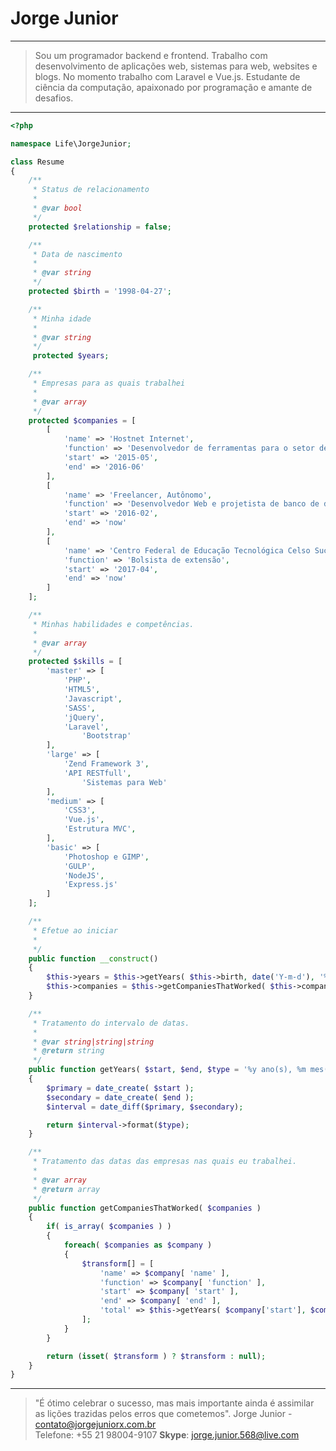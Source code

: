# Jorge Junior

---
> Sou um programador backend e frontend. Trabalho com desenvolvimento de aplicações web, sistemas para web, websites e blogs. No momento trabalho com Laravel e Vue.js. Estudante de ciência da computação, apaixonado por programação e amante de desafios.

---
```php
<?php

namespace Life\JorgeJunior;

class Resume
{
	/**
	 * Status de relacionamento
	 *
	 * @var bool
	 */
	protected $relationship = false;

	/**
	 * Data de nascimento
	 *
	 * @var string
	 */
	protected $birth = '1998-04-27';

	/**
	 * Minha idade
	 *
	 * @var string
	 */
	 protected $years;

	/**
	 * Empresas para as quais trabalhei
	 *
	 * @var array
	 */
	protected $companies = [
		[
			'name' => 'Hostnet Internet',
			'function' => 'Desenvolvedor de ferramentas para o setor de suporte',
			'start' => '2015-05',
			'end' => '2016-06'
		],
		[
			'name' => 'Freelancer, Autônomo',
			'function' => 'Desenvolvedor Web e projetista de banco de dados',
			'start' => '2016-02',
			'end' => 'now'
		],
		[
			'name' => 'Centro Federal de Educação Tecnológica Celso Suckow da Fonseca',
			'function' => 'Bolsista de extensão',
			'start' => '2017-04',
			'end' => 'now'
		]
	];

	/**
	 * Minhas habilidades e competências.
	 *
	 * @var array
	 */
	protected $skills = [
		'master' => [
			'PHP',
			'HTML5',
			'Javascript',
			'SASS',
			'jQuery',
			'Laravel',
      			'Bootstrap'
		],
		'large' => [
			'Zend Framework 3',
			'API RESTfull',
      			'Sistemas para Web'
		],
		'medium' => [
			'CSS3',
			'Vue.js',
			'Estrutura MVC',
		],
		'basic' => [
			'Photoshop e GIMP',
			'GULP',
			'NodeJS',
			'Express.js'
		]
	];

	/**
	 * Efetue ao iniciar
	 *
	 */
	public function __construct()
	{
		$this->years = $this->getYears( $this->birth, date('Y-m-d'), '%y' );
		$this->companies = $this->getCompaniesThatWorked( $this->companies );
	}

	/**
	 * Tratamento do intervalo de datas.
	 *
	 * @var string|string|string
	 * @return string
	 */
	public function getYears( $start, $end, $type = '%y ano(s), %m mes(s)' )
	{
		$primary = date_create( $start );
		$secondary = date_create( $end );
		$interval = date_diff($primary, $secondary);

		return $interval->format($type);
	}

	/**
	 * Tratamento das datas das empresas nas quais eu trabalhei.
	 *
	 * @var array
	 * @return array
	 */
	public function getCompaniesThatWorked( $companies )
	{
		if( is_array( $companies ) )
		{
			foreach( $companies as $company )
			{
				$transform[] = [
					'name' => $company[ 'name' ],
					'function' => $company[ 'function' ],
					'start' => $company[ 'start' ],
					'end' => $company[ 'end' ],
					'total' => $this->getYears( $company['start'], $company['end'])
				];
			}
		}

		return (isset( $transform ) ? $transform : null);
	}
}

```
---
> "É ótimo celebrar o sucesso, mas mais importante ainda é assimilar as lições trazidas pelos erros que cometemos".
Jorge Junior - contato@jorgejuniorx.com.br  
Telefone: +55 21 98004-9107
**Skype**: jorge.junior.568@live.com
